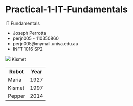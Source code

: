 # Practical-1-IT-Fundamentals
<html>
<head>
    <title>Practical 1, IT Fundamentals</title>
</head>
<head>IT Fundamentals</head>
<ul>
    <li>Joseph Perrotta</li>
    <li>perjn005 - 110350860</li>
    <li>perjn005@mymail.unisa.edu.au</li>
    <li>INFT 1016 SP2</li>
</ul>
<img src="https://upload.wikimedia.org/wikipedia/commons/thumb/0/03/Kismet-IMG_6007-black.jpg/800px-Kismet-IMG_6007-black.jpg" />
<a herf="https://commons.wikimedia.org/wiki/File:Kismet-IMG_6007-black.jpg">Kismet</a>
<table>
   <tr>
        <th>Robot</th>
        <th>Year</th>
   </tr> 
   <tr>
        <td>Maria</td>
        <td>1927</td>
   </tr>
   <tr>
        <td>Kismet</td>
        <td>1997</td>
    </tr>
    <tr>
        <td>Pepper</td>
        <td>2014</td>
    </tr>
</table>
</html>